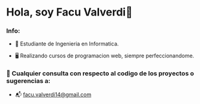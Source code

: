 # Hola, soy Facu Valverdi👋

### Info: 

- :notebook: Estudiante de Ingenieria en Informatica.

- :desktop_computer: Realizando cursos de programacion web, siempre perfeccionandome. 

### 💬 Cualquier consulta con respecto al codigo de los proyectos o sugerencias a:

 - :mailbox_with_mail: facu.valverdi14@gmail.com

